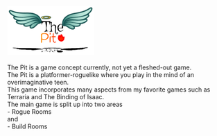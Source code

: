 <img src="image2.jpg" alt="drawing" width="200"/> 
<br/>
<br/>
The Pit is a game concept currently, not yet a fleshed-out game. <br/>
The Pit is a platformer-roguelike where you play in the mind of an overimaginative teen. <br/>
This game incorporates many aspects from my favorite games such as Terraria and The Binding of Isaac. <br/>
The main game is split up into two areas <br/>
- Rogue Rooms <br/>
and <br/>
- Build Rooms <br/>
